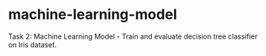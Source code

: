 # machine-learning-model
Task 2: Machine Learning Model - Train and evaluate decision tree classifier on Iris dataset.
